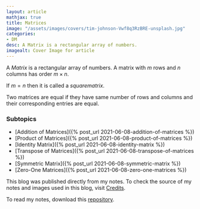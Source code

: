 ```yaml
---
layout: article
mathjax: true
title: Matrices
image: "/assets/images/covers/tim-johnson-Vwf8q3RzBRE-unsplash.jpg"
categories:
- DM
desc: A Matrix is a rectangular array of numbers. 
imagealt: Cover Image for article
---
```


A *Matrix* is a rectangular array of numbers.
A matrix with $m$ rows and $n$ columns has order $m \times n$.




















































































































































































































































































































































































































If $m=n$ then it is called a $square matrix$.





















































































































































































































































































































































































































Two matrices are equal if they have same number of rows and columns and their corresponding entries are equal.

### Subtopics
- [Addition of Matrices]({% post_url 2021-06-08-addition-of-matrices %})
- [Product of Matrices]({% post_url 2021-06-08-product-of-matrices %})
- [Identity Matrix]({% post_url 2021-06-08-identity-matrix %})
- [Transpose of Matrices]({% post_url 2021-06-08-transpose-of-matrices %})
- [Symmetric Matrix]({% post_url 2021-06-08-symmetric-matrix %})
- [Zero-One Matrices]({% post_url 2021-06-08-zero-one-matrices %})


This blog was published directly from my notes.
To check the source of my notes and images used in this blog, visit <a href="/credits.html" target="_blank">Credits</a>.

To read my notes, download this <a href="https://github.com/bovem/CS" target="blank">repository</a>.